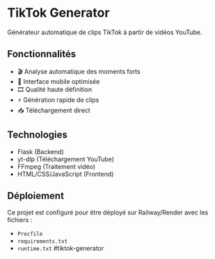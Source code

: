 # TikTok Generator

Générateur automatique de clips TikTok à partir de vidéos YouTube.

## Fonctionnalités

- 🎬 Analyse automatique des moments forts
- 📱 Interface mobile optimisée
- 🎞️ Qualité haute définition
- ⚡ Génération rapide de clips
- 📥 Téléchargement direct

## Technologies

- Flask (Backend)
- yt-dlp (Téléchargement YouTube)
- FFmpeg (Traitement vidéo)
- HTML/CSS/JavaScript (Frontend)

## Déploiement

Ce projet est configuré pour être déployé sur Railway/Render avec les fichiers :
- `Procfile`
- `requirements.txt`
- `runtime.txt`
# t i k t o k - g e n e r a t o r  
 